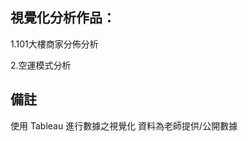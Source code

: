 
視覺化分析作品：
---------------------------------------------  
  1.101大樓商家分佈分析
  
  2.空運模式分析

備註
---------------------------------------------
使用 Tableau 進行數據之視覺化
資料為老師提供/公開數據
